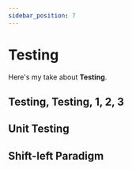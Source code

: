 ```yaml
---
sidebar_position: 7
---
```


# Testing

Here's my take about **Testing**.

## Testing, Testing, 1, 2, 3

## Unit Testing

## Shift-left Paradigm
